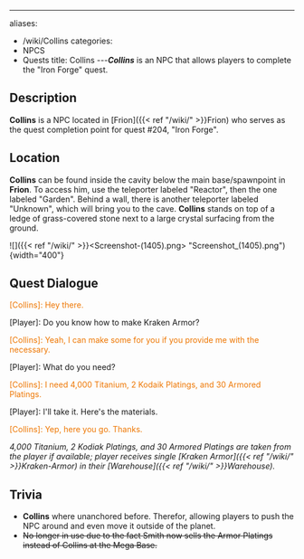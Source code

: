 ---
aliases:
- /wiki/Collins
categories:
- NPCS
- Quests
title: Collins
---**_Collins_** is an NPC that allows players to complete the "Iron Forge" quest. 

## Description

**Collins** is a NPC located in [Frion]({{< ref "/wiki/" >}}Frion) who serves as the quest completion point for quest #204, "Iron Forge".

## Location

**Collins** can be found inside the cavity below the main base/spawnpoint in **Frion**. To access him, use the teleporter labeled "Reactor", then the one labeled "Garden". Behind a wall, there is another teleporter labeled "Unknown", which will bring you to the cave. **Collins** stands on top of a ledge of grass-covered stone next to a large crystal surfacing from the ground.

![]({{< ref "/wiki/" >}}<Screenshot-(1405).png> "Screenshot_(1405).png"){width="400"}

## Quest Dialogue 

<span style="color:#ee7600">[Collins]: Hey there.</span>

[Player]: Do you know how to make Kraken Armor?

<span style="color:#ee7600">[Collins]: Yeah, I can make some for you if you provide me with the necessary.</span>

[Player]: What do you need?

<span style="color:#ee7600">[Collins]: I need 4,000 Titanium, 2 Kodaik Platings, and 30 Armored Platings.</span>

[Player]: I'll take it. Here's the materials.

<span style="color:#ee7600">[Collins]: Yep, here you go. Thanks.</span>

_4,000 Titanium, 2 Kodiak Platings, and 30 Armored Platings are taken from the player if available; player receives single [Kraken Armor]({{< ref "/wiki/" >}}Kraken-Armor) in their [Warehouse]({{< ref "/wiki/" >}}Warehouse)._

## Trivia

- **Collins** where unanchored before. Therefor, allowing players to push the NPC around and even move it outside of the planet.
- <s>No longer in use due to the fact Smith now sells the Armor Platings instead of Collins at the Mega Base.</s>